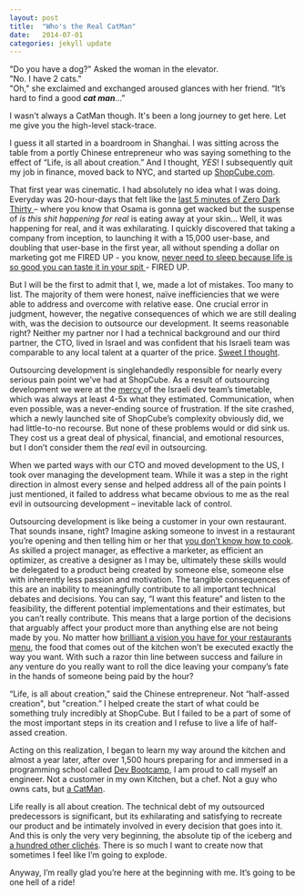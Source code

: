 ```yaml
---
layout: post
title:  "Who's the Real CatMan"
date:   2014-07-01
categories: jekyll update
---
```

"Do you have a dog?" Asked the woman in the elevator. <br>
"No. I have 2 cats." <br>
"Oh," she exclaimed and exchanged aroused glances with her friend. “It’s hard to find a good **_cat man_**…” <br>

I wasn't always a CatMan though. It's been a long journey to get here. Let me give you the high-level stack-trace.

I guess it all started in a boardroom in Shanghai. I was sitting across the table from a portly Chinese entrepreneur who was saying something to the effect of “Life, is all about creation.” And I thought, _YES_! I subsequently quit my job in finance, moved back to NYC, and started up <a href='http://www.shopcube.com'>ShopCube.com</a>.

That first year was cinematic. I had absolutely no idea what I was doing. Everyday was 20-hour-days that felt like the <a href='#'>last 5 minutes of Zero Dark Thirty </a> – where you know that Osama is gonna get wacked but the suspense of _is this shit happening for real_ is eating away at your skin… Well, it was happening for real, and it was exhilarating. I quickly discovered that taking a company from inception, to launching it with a 15,000 user-base, and doubling that user-base in the first year, all without spending a dollar on marketing got me FIRED UP - you know, <a href="#">never need to sleep because life is so good you can taste it in your spit </a> - FIRED UP.

But I will be the first to admit that I, we, made a lot of mistakes. Too many to list. The majority of them were honest, naïve inefficiencies that we were able to address and overcome with relative ease. One crucial error in judgment, however, the negative consequences of which we are still dealing with, was the decision to outsource our development. It seems reasonable right? Neither my partner nor I had a technical background and our third partner, the CTO, lived in Israel and was confident that his Israeli team was comparable to any local talent at a quarter of the price. <a href='#'>Sweet I thought</a>.

Outsourcing development is singlehandedly responsible for nearly every serious pain point we’ve had at ShopCube. As a result of outsourcing development we were at the <a href='#'>mercy </a> of the Israeli dev team’s timetable, which was always at least 4-5x what they estimated. Communication, when even possible, was a never-ending source of frustration. If the site crashed, which a newly launched site of ShopCube’s complexity obviously did, we had little-to-no recourse. But none of these problems would or did sink us. They cost us a great deal of physical, financial, and emotional resources, but I don’t consider them the _real_ evil in outsourcing.

When we parted ways with our CTO and moved development to the US, I took over managing the development team. While it was a step in the right direction in almost every sense and helped address all of the pain points I just mentioned, it failed to address what became obvious to me as the real evil in outsourcing development – inevitable lack of control.

Outsourcing development is like being a customer in your own restaurant. That sounds insane, right? Imagine asking someone to invest in a restaurant you’re opening and then telling him or her that <a href='#'>you don’t know how to cook</a>. As skilled a project manager, as effective a marketer, as efficient an optimizer, as creative a designer as I may be, ultimately these skills would be delegated to a product being created by someone else, someone else with inherently less passion and motivation. The tangible consequences of this are an inability to meaningfully contribute to all important technical debates and decisions. You can say, “I want this feature” and listen to the feasibility, the different potential implementations and their estimates, but you can’t really contribute. This means that a large portion of the decisions that arguably affect your product more than anything else are not being made by you. No matter how <a href='#'>brilliant a vision you have for your restaurants menu</a>, the food that comes out of the kitchen won’t be executed exactly the way you want. With such a razor thin line between success and failure in any venture do you really want to roll the dice leaving your company’s fate in the hands of someone being paid by the hour?

“Life, is all about creation,” said the Chinese entrepreneur. Not “half-assed creation", but "creation.” I helped create the start of what could be something truly incredibly at ShopCube. But I failed to be a part of some of the most important steps in its creation and I refuse to live a life of half-assed creation.

Acting on this realization, I began to learn my way around the kitchen and almost a year later, after over 1,500 hours preparing for and immersed in a programming school called <a href='http://www.devbootcamp.com'>Dev Bootcamp</a>, I am proud to call myself an engineer. Not a customer in my own Kitchen, but a chef. Not a guy who owns cats, but <a href='#'>a CatMan</a>.

Life really is all about creation. The technical debt of my outsourced predecessors is significant, but its exhilarating and satisfying to recreate our product and be intimately involved in every decision that goes into it. And this is only the very very beginning, the absolute tip of the iceberg and <a href='#'>a hundred other clichés</a>. There is so much I want to create now that sometimes I feel like I’m going to explode.

Anyway, I’m really glad you’re here at the beginning with me. It’s going to be one hell of a ride!


